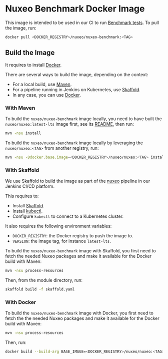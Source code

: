 # Nuxeo Benchmark Docker Image

This image is intended to be used in our CI to run [Benchmark tests](../../ftests/nuxeo-server-gatling-tests). To pull the image, run:

```bash
docker pull <DOCKER_REGISTRY>/nuxeo/nuxeo-benchmark:<TAG>
```

## Build the Image

It requires to install [Docker](https://docs.docker.com/install/).

There are several ways to build the image, depending on the context:

- For a local build, use [Maven](#with-maven).
- For a pipeline running in Jenkins on Kubernetes, use [Skaffold](#with-skaffold).
- In any case, you can use [Docker](#with-docker).

### With Maven

To build the `nuxeo/nuxeo-benchmark` image locally, you need to have built the `nuxeo/nuxeo:latest-lts` image first, see its [README](../nuxeo/README.md), then run:

```bash
mvn -nsu install
```

To build the `nuxeo/nuxeo-benchmark` image locally by leveraging the `nuxeo/nuxeo:<TAG>` from another registry, run:

```bash
mvn -nsu -Ddocker.base.image=<DOCKER_REGISTRY>/nuxeo/nuxeo:<TAG> install
```

### With Skaffold

We use Skaffold to build the image as part of the [nuxeo](https://jenkins.platform.dev.nuxeo.com/job/nuxeo/job/lts/job/nuxeo/) pipeline in our Jenkins CI/CD platform.

This requires to:

- Install [Skaffold](https://skaffold.dev/docs/getting-started/#installing-skaffold).
- Install [kubectl](https://kubernetes.io/docs/tasks/tools/install-kubectl/).
- Configure `kubectl` to connect to a Kubernetes cluster.

It also requires the following environment variables:

- `DOCKER_REGISTRY`: the Docker registry to push the image to.
- `VERSION`: the image tag, for instance `latest-lts`.

To build the `nuxeo/nuxeo-benchmark` image with Skaffold, you first need to fetch the needed Nuxeo packages and make it available for the Docker build with Maven:

```bash
mvn -nsu process-resources
```

Then, from the module directory, run:

```bash
skaffold build -f skaffold.yaml
```

### With Docker

To build the `nuxeo/nuxeo-benchmark` image with Docker, you first need to fetch the the needed Nuxeo packages and make it available for the Docker build with Maven:

```bash
mvn -nsu process-resources
```

Then, run:

```bash
docker build --build-arg BASE_IMAGE=<DOCKER_REGISTRY>/nuxeo/nuxeo:<TAG> -t nuxeo/nuxeo-benchmark:latest-lts .
```
